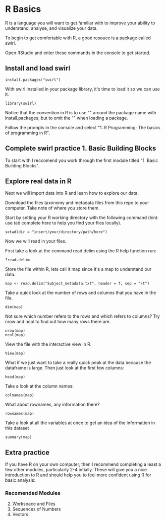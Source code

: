 # R Basics

R is a language you will want to get familiar with to improve your ability to understand, analyse, and visualize your data. 

To begin to get comfortable with R, a good resouce is a package called swirl.

Open RStudio and enter these commands in the console to get started.

## Install and load swirl
```
install.packages("swirl")
```
With swirl installed in your package library, it's time to load it so we can use it.

```
library(swirl)
```
Notice that the convention in R is to use "" around the package name with install.packages, but to omit the "" when loading a package.

Follow the prompts in the console and select "1: R Programming: The basics of programming in R".

## Complete swirl practice 1. Basic Building Blocks
To start with I reccomend you work through the first module titled "1. Basic Building Blocks". 


## Explore real data in R 
Next we will import data into R and learn how to explore our data.

Download the files taxonomy and metadata files from this repo to your computer. Take note of where you store them. 

Start by setting your R working directory with the following command (hint: use tab complete here to help you find your files locally).

```
setwd(dir = "insert/your/directory/path/here")
```

Now we will read in your files. 

First take a look at the command read.delim using the R help function run:

```
?read.delim
```

Store the file within R, lets call it map since it's a map to understand our data.

```
map <- read.delim("Subject_metadata.txt", header = T, sep = "\t")
```

Take a quick look at the number of rows and columns that you have in the file.

```
dim(map)
```
Not sure which number refers to the rows and which refers to columns? Try nrow and ncol to find out how many rows there are.

```
nrow(map)
ncol(map)
```

View the file with the interactive view in R.

```
View(map)
```

What if we just want to take a really quick peak at the data because the dataframe is large. Then just look at the first few columns:

```
head(map)
```

Take a look at the column names:

```
colnames(map)
```

What about rownames, any information there?

```
rownames(map)
```

Take a look at all the variables at once to get an idea of the information in this dataset

```
summary(map)
```





## Extra practice
If you have R on your own computer, then I recommend completing a least a few other modules, particularly 2-4 intially. These will give you a nice introduction to R and should help you to feel more confident using R for basic analysis:
 
### Recomended Modules
2. Workspace and Files    
3. Sequences of Numbers
4. Vectors
